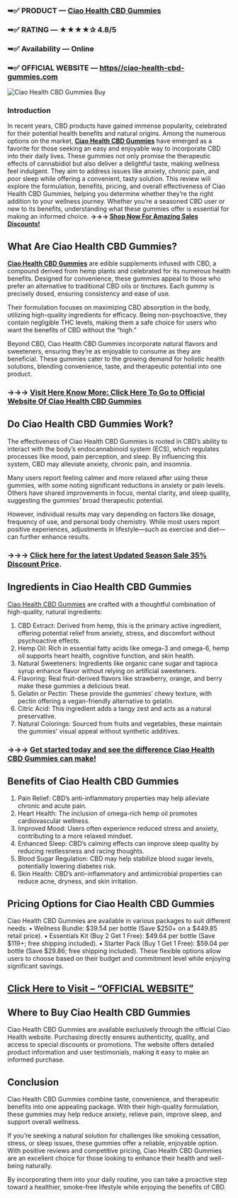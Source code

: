 ### ➥✅ PRODUCT — [Ciao Health CBD Gummies](https://www.facebook.com/Ciao.Health.CBD.Gummies.Official/)
### ➥✅ RATING — ★★★★✰ 4.8/5
### ➥✅ Availability — Online
### ➥✅ OFFICIAL WEBSITE — [https//ciao-health-cbd-gummies.com](https://supplementcarts.com/ciao-health-cbd-gummies-official/)

![Ciao Health CBD Gummies Buy](https://github.com/user-attachments/assets/cb40b7a6-3463-481c-a818-7a900a6394b9)


### Introduction
In recent years, CBD products have gained immense popularity, celebrated for their potential health benefits and natural origins. Among the numerous options on the market, **[Ciao Health CBD Gummies](https://academycommunity.dlink.com/photos/ciao-health-cbd-gummies-1)** have emerged as a favorite for those seeking an easy and enjoyable way to incorporate CBD into their daily lives. These gummies not only promise the therapeutic effects of cannabidiol but also deliver a delightful taste, making wellness feel indulgent. They aim to address issues like anxiety, chronic pain, and poor sleep while offering a convenient, tasty solution.
This review will explore the formulation, benefits, pricing, and overall effectiveness of Ciao Health CBD Gummies, helping you determine whether they’re the right addition to your wellness journey. Whether you’re a seasoned CBD user or new to its benefits, understanding what these gummies offer is essential for making an informed choice. **→→→ [Shop Now For Amazing Sales Discounts!](https://supplementcarts.com/ciao-health-cbd-gummies-official/)**

## What Are Ciao Health CBD Gummies?
**[Ciao Health CBD Gummies](https://winter-supplement.blogspot.com/2024/12/ciao-health-cbd-gummies-review-taste.html)** are edible supplements infused with CBD, a compound derived from hemp plants and celebrated for its numerous health benefits. Designed for convenience, these gummies appeal to those who prefer an alternative to traditional CBD oils or tinctures. Each gummy is precisely dosed, ensuring consistency and ease of use.

Their formulation focuses on maximizing CBD absorption in the body, utilizing high-quality ingredients for efficacy. Being non-psychoactive, they contain negligible THC levels, making them a safe choice for users who want the benefits of CBD without the “high.”

Beyond CBD, Ciao Health CBD Gummies incorporate natural flavors and sweeteners, ensuring they’re as enjoyable to consume as they are beneficial. These gummies cater to the growing demand for holistic health solutions, blending convenience, taste, and therapeutic potential into one product.

### →→→ [Visit Here Know More: Click Here To Go to Official Website Of Ciao Health CBD Gummies](https://supplementcarts.com/ciao-health-cbd-gummies-official/)

## Do Ciao Health CBD Gummies Work?
The effectiveness of Ciao Health CBD Gummies is rooted in CBD’s ability to interact with the body’s endocannabinoid system (ECS), which regulates processes like mood, pain perception, and sleep. By influencing this system, CBD may alleviate anxiety, chronic pain, and insomnia.

Many users report feeling calmer and more relaxed after using these gummies, with some noting significant reductions in anxiety or pain levels. Others have shared improvements in focus, mental clarity, and sleep quality, suggesting the gummies’ broad therapeutic potential.

However, individual results may vary depending on factors like dosage, frequency of use, and personal body chemistry. While most users report positive experiences, adjustments in lifestyle—such as exercise and diet—can further enhance results.

### →→→ [Click here for the latest Updated Season Sale 35% Discount Price](https://supplementcarts.com/ciao-health-cbd-gummies-official/).

## Ingredients in Ciao Health CBD Gummies
[Ciao Health CBD Gummies](https://eventprime.co/o/CiaoHealthCBDGummies) are crafted with a thoughtful combination of high-quality, natural ingredients:
1.	CBD Extract: Derived from hemp, this is the primary active ingredient, offering potential relief from anxiety, stress, and discomfort without psychoactive effects.
2.	Hemp Oil: Rich in essential fatty acids like omega-3 and omega-6, hemp oil supports heart health, cognitive function, and skin health.
3.	Natural Sweeteners: Ingredients like organic cane sugar and tapioca syrup enhance flavor without relying on artificial sweeteners.
4.	Flavoring: Real fruit-derived flavors like strawberry, orange, and berry make these gummies a delicious treat.
5.	Gelatin or Pectin: These provide the gummies’ chewy texture, with pectin offering a vegan-friendly alternative to gelatin.
6.	Citric Acid: This ingredient adds a tangy zest and acts as a natural preservative.
7.	Natural Colorings: Sourced from fruits and vegetables, these maintain the gummies' visual appeal without synthetic additives.

### →→→ [Get started today and see the difference Ciao Health CBD Gummies can make!](https://supplementcarts.com/ciao-health-cbd-gummies-official/)

## Benefits of Ciao Health CBD Gummies
1.	Pain Relief: CBD’s anti-inflammatory properties may help alleviate chronic and acute pain.
2.	Heart Health: The inclusion of omega-rich hemp oil promotes cardiovascular wellness.
3.	Improved Mood: Users often experience reduced stress and anxiety, contributing to a more relaxed mindset.
4.	Enhanced Sleep: CBD’s calming effects can improve sleep quality by reducing restlessness and racing thoughts.
5.	Blood Sugar Regulation: CBD may help stabilize blood sugar levels, potentially lowering diabetes risk.
6.	Skin Health: CBD’s anti-inflammatory and antimicrobial properties can reduce acne, dryness, and skin irritation.

## Pricing Options for Ciao Health CBD Gummies
Ciao Health CBD Gummies are available in various packages to suit different needs:
•	Wellness Bundle: $39.54 per bottle (Save $250+ on a $449.85 retail price).
•	Essentials Kit (Buy 2 Get 1 Free): $49.64 per bottle (Save $119+; free shipping included).
•	Starter Pack (Buy 1 Get 1 Free): $59.04 per bottle (Save $29.86; free shipping included).
These flexible options allow users to choose based on their budget and commitment level while enjoying significant savings.

## [Click Here to Visit – “OFFICIAL WEBSITE”](https://supplementcarts.com/ciao-health-cbd-gummies-official/)

## Where to Buy Ciao Health CBD Gummies
Ciao Health CBD Gummies are available exclusively through the official Ciao Health website. Purchasing directly ensures authenticity, quality, and access to special discounts or promotions. The website offers detailed product information and user testimonials, making it easy to make an informed purchase.

## Conclusion
Ciao Health CBD Gummies combine taste, convenience, and therapeutic benefits into one appealing package. With their high-quality formulation, these gummies may help reduce anxiety, relieve pain, improve sleep, and support overall wellness.

If you’re seeking a natural solution for challenges like smoking cessation, stress, or sleep issues, these gummies offer a reliable, enjoyable option. With positive reviews and competitive pricing, Ciao Health CBD Gummies are an excellent choice for those looking to enhance their health and well-being naturally.

By incorporating them into your daily routine, you can take a proactive step toward a healthier, smoke-free lifestyle while enjoying the benefits of CBD.
